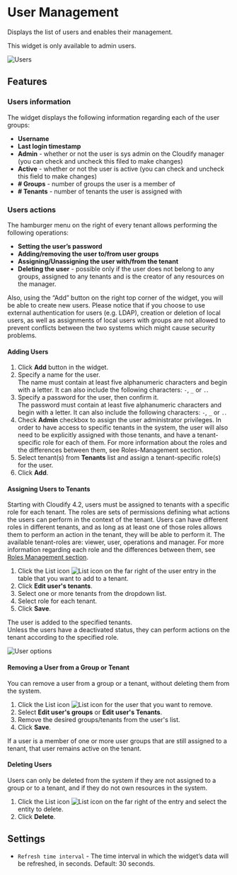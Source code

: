 # User Management
Displays the list of users and enables their management. 


This widget is only available to admin users.


![Users](https://docs.cloudify.co/5.1/images/ui/widgets/users-mgmt.png)

## Features

### Users information
 
The widget displays the following information regarding each of the user groups:

* **Username**
* **Last login timestamp**
* **Admin** - whether or not the user is sys admin on the Cloudify manager (you can check and uncheck this filed to make changes)
* **Active** - whether or not the user is active (you can check and uncheck this field to make changes) 
* **# Groups** - number of groups the user is a member of
* **# Tenants** - number of tenants the user is assigned with


### Users actions
 
The hamburger menu on the right of every tenant allows performing the following operations:

* **Setting the user’s password**
* **Adding/removing the user to/from user groups**
* **Assigning/Unassigning the user with/from the tenant** 
* **Deleting the user** - possible only if the user does not belong to any groups, assigned to any tenants and is the creator of any resources on the manager. 
 
Also, using the “Add” button on the right top corner of the widget, you will be able to create new users.
Please notice that if you choose to use external authentication for users (e.g. LDAP), creation or deletion of local users, as well as assignments of local users with groups are not allowed to prevent conflicts between the two systems which might cause security problems.

#### Adding Users

1. Click **Add** button in the widget.
2. Specify a name for the user.   
   The name must contain at least five alphanumeric characters and begin with a letter. It can also include the following characters: `-`, `_` or `.`.
3. Specify a password for the user, then confirm it.   
   The password must contain at least five alphanumeric characters and begin with a letter. It can also include the following characters: `-`, `_` or `.`.
4. Check **Admin** checkbox to assign the user administrator privileges. In order to have access to specific tenants in the system, the user will also need to be explicitly assigned with those tenants, and have a tenant-specific role for each of them. For more information about the roles and the differences between them, see Roles-Management section.
5. Select tenant(s) from **Tenants** list and assign a tenant-specific role(s) for the user.
6. Click **Add**.


#### Assigning Users to Tenants

Starting with Cloudify 4.2, users must be assigned to tenants with a specific role for each tenant. The roles are sets of permissions defining what actions the users can perform in the context of the tenant. Users can have different roles in different tenants, and as long as at least one of those roles allows them to perform an action in the tenant, they will be able to perform it. The available tenant-roles are: viewer, user, operations and manager. For more information regarding each role and the differences between them, see [Roles Management section](https://docs.cloudify.co/5.1/working_with/manager/user-management#roles-management-with-ldap).

1. Click the List icon ![List icon](https://docs.cloudify.co/5.1/images/ui/icons/list-icon.png) on the far right of the user entry in the table that you want to add to a tenant.
2. Click **Edit user's tenants**.
3. Select one or more tenants from the dropdown list.
4. Select role for each tenant.
5. Click **Save**.

The user is added to the specified tenants.   
Unless the users have a deactivated status, they can perform actions on the tenant according to the specified role.

![User options](https://docs.cloudify.co/5.1/images/ui/widgets/users_tenant_role.png)


#### Removing a User from a Group or Tenant

You can remove a user from a group or a tenant, without deleting them from the system.

1. Click the List icon ![List icon](https://docs.cloudify.co/5.1/images/ui/icons/list-icon.png) for the user that you want to remove.
2. Select **Edit user's groups** or **Edit user's Tenants**. 
3. Remove the desired groups/tenants from the user's list.
4. Click **Save**.

If a user is a member of one or more user groups that are still assigned to a tenant, that user remains active on the tenant.


#### Deleting Users

Users can only be deleted from the system if they are not assigned to a group or to a tenant, and if they do not own resources in the system.

1. Click the List icon ![List icon](https://docs.cloudify.co/5.1/images/ui/icons/list-icon.png) on the far right of the entry and select the entity to delete.
2. Click **Delete**.   


## Settings 

* `Refresh time interval` - The time interval in which the widget’s data will be refreshed, in seconds. Default: 30 seconds.

